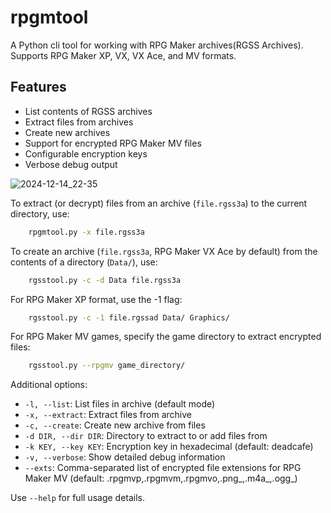 # rpgmtool
A Python cli tool for working with RPG Maker archives(RGSS Archives). Supports RPG Maker XP, VX, VX Ace, and MV formats.

## Features
- List contents of RGSS archives
- Extract files from archives
- Create new archives
- Support for encrypted RPG Maker MV files
- Configurable encryption keys
- Verbose debug output

![2024-12-14_22-35](https://github.com/user-attachments/assets/e2f80f46-2b23-44e9-a69e-3f54b563b009)

To extract (or decrypt) files from an archive (`file.rgss3a`) to the current directory, use:
```bash
    rpgmtool.py -x file.rgss3a
```
To create an archive (`file.rgss3a`, RPG Maker VX Ace by default) from the contents of a directory (`Data/`), use:
```bash
    rgsstool.py -c -d Data file.rgss3a
```
For RPG Maker XP format, use the -1 flag:
```bash
    rgsstool.py -c -1 file.rgssad Data/ Graphics/
```
For RPG Maker MV games, specify the game directory to extract encrypted files:
```bash
    rgsstool.py --rpgmv game_directory/
```
Additional options:
- `-l, --list`: List files in archive (default mode)
- `-x, --extract`: Extract files from archive  
- `-c, --create`: Create new archive from files
- `-d DIR, --dir DIR`: Directory to extract to or add files from
- `-k KEY, --key KEY`: Encryption key in hexadecimal (default: deadcafe)
- `-v, --verbose`: Show detailed debug information
- `--exts`: Comma-separated list of encrypted file extensions for RPG Maker MV 
  (default: .rpgmvp,.rpgmvm,.rpgmvo,.png_,.m4a_,.ogg_)

Use `--help` for full usage details.
